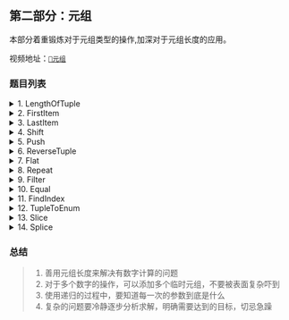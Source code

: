 ## 第二部分：元组

本部分着重锻炼对于元组类型的操作,加深对于元组长度的应用。

视频地址：[`💖元组`](https://www.bilibili.com/video/BV1db4y1B7ca) <br />

### 题目列表

<details>
<summary>1. LengthOfTuple</summary>

```TypeScript
// 计算元组类型的长度
type A = LengthOfTuple<['B', 'F', 'E']> // 3
type B = LengthOfTuple<[]> // 0
```
</details>

<details>
<summary>2. FirstItem</summary>

```TypeScript
// 得到元组类型中的第一个元素
type A = FirstItem<[string, number, boolean]> // string
type B = FirstItem<['B', 'F', 'E']> // 'B'
```
</details>

<details>
<summary>3. LastItem</summary>

```TypeScript
// 得到元组类型中的最后一个元素
type A = LastItem<[string, number, boolean]> // boolean
type B = LastItem<['B', 'F', 'E']> // 'E'
type C = LastItem<[]> // never
```
</details>

<details>
<summary>4. Shift</summary>

```TypeScript
// 移除元组类型中的第一个类型
type A = Shift<[1, 2, 3]> // [2,3]
type B = Shift<[1]> // []
type C = Shift<[]> // []
```
</details>

<details>
<summary>5. Push</summary>

```TypeScript
// 在元组类型T中添加新的类型I
type A = Push<[1,2,3], 4> // [1,2,3,4]
type B = Push<[1], 2> // [1, 2]
```
</details>

<details>
<summary>6. ReverseTuple</summary>

```TypeScript
// 反转元组
type A = ReverseTuple<[string, number, boolean]> // [boolean, number, string]
type B = ReverseTuple<[1, 2, 3]> // [3,2,1]
type C = ReverseTuple<[]> // []
```
</details>

<details>
<summary>7. Flat</summary>

```TypeScript
// 拍平元组
type A = Flat<[1, 2, 3]> // [1,2,3]
type B = Flat<[1, [2, 3], [4, [5, [6]]]]> // [1,2,3,4,5,6]
type C = Flat<[]> // []
type D = Flat<[1]> // [1]
```
</details>

<details>
<summary>8. Repeat</summary>

```TypeScript
// 复制类型T为C个元素的元组类型
type A = Repeat<number, 3> // [number, number, number]
type B = Repeat<string, 2> // [string, string]
type C = Repeat<1, 1> // [1]
type D = Repeat<0, 0> // []
```
</details>

<details>
<summary>9. Filter</summary>

```TypeScript
// 保留元组类型T中的A类型
type A = Filter<[1,'BFE', 2, true, 'dev'], number> // [1, 2]
type B = Filter<[1,'BFE', 2, true, 'dev'], string> // ['BFE', 'dev']
type C = Filter<[1,'BFE', 2, any, 'dev'], string> // ['BFE', any, 'dev']
```
</details>

<details>
<summary>10. Equal</summary>

```TypeScript
// 判断类型T与类型K是否相等
type A1 = Equal<any, any>      // true
type A2 = Equal<any, 1>      // false
type A3 = Equal<never, never>      // true
type A5 = Equal<'BFE', string>      // false
type A6 = Equal<1 | 2, 2 | 1>      // true
type A7 = Equal<{a: number}, {a: number}>      // true
```
</details>

<details>
<summary>11. FindIndex</summary>

```TypeScript
// 找出E类型在元组类型T中的下标
type A = [any, never, 1, '2', true]
type B = FindIndex<A, 1> // 2
type C = FindIndex<A, 3> // never
```
</details>

<details>
<summary>12. TupleToEnum</summary>

```TypeScript
// 元组类型转换为枚举类型
// 默认情况下，枚举对象中的值就是元素中某个类型的字面量类型
type a1 = TupleToEnum<["MacOS", "Windows", "Linux"]>
// -> { readonly MacOS: "MacOS", readonly Windows: "Windows", readonly Linux: "Linux" }

// 如果传递了第二个参数为true，则枚举对象中值的类型就是元素类型中某个元素在元组中的index索引，也就是数字字面量类型
type a2 = TupleToEnum<["MacOS", "Windows", "Linux"], true>
// -> { readonly MacOS: 0, readonly Windows: 1, readonly Linux: 2 }
```
</details>

<details>
<summary>13. Slice</summary>

```TypeScript
// 截取元组中从下标S到下标E的元素
type A1 = Slice<[any, never, 1, '2', true, boolean], 0, 2>          // [any,never,1]
type A2 = Slice<[any, never, 1, '2', true, boolean], 1, 3>          // [never,1,'2']
type A3 = Slice<[any, never, 1, '2', true, boolean], 1, 2>          // [never,1] 
type A4 = Slice<[any, never, 1, '2', true, boolean], 2>             // [1,'2',true,boolean]
type A5 = Slice<[any], 2>                                           // []
type A6 = Slice<[], 0>                                              // []
```
</details>

<details>
<summary>14. Splice</summary>

```TypeScript
// 删除并且替换部分元素
type A = [string, number, boolean, null, undefined, never]
type A1 = Splice<A, 0, 2>                   // [boolean,null,undefined,never]
type A2 = Splice<A, 1, 3>                   // [string,undefined,never]
type A3 = Splice<A, 1, 2, [1, 2, 3]>        // [string,1,2,3,null,undefined,never]
```
</details>

### 总结

> 1. 善用元组长度来解决有数字计算的问题
> 2. 对于多个数字的操作，可以添加多个临时元组，不要被表面复杂吓到
> 3. 使用递归的过程中，要知道每一次的参数到底是什么
> 4. 复杂的问题要冷静逐步分析求解，明确需要达到的目标，切忌急躁
